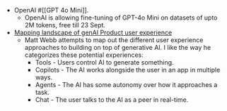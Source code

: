 
- OpenAI #[[GPT 4o Mini]].
    - OpenAI is allowing fine-tuning of GPT-4o Mini on datasets of upto 2M tokens, free till 23 Sept.
- [Mapping landscape of genAI Product user experience](https://interconnected.org/home/2024/07/19/ai-landscape)
  - Matt Webb attempts to map out the different user experience approaches to building on top of generative AI. I like the way he categorizes these potential experiences:
    - Tools - Users control AI to generate something. 
    - Copilots - The AI works alongside the user in an app in multiple ways. 
    - Agents - The AI has some autonomy over how it approaches a task. 
    - Chat - The user talks to the AI as a peer in real-time.
